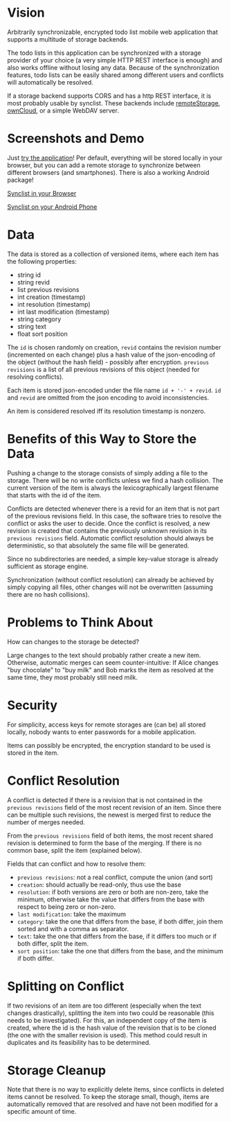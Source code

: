 Vision
======

Arbitrarily synchronizable, encrypted todo list mobile web application that supports a
multitude of storage backends.

The todo lists in this application can be synchronized with a storage provider of
your choice (a very simple HTTP REST interface is enough) and also works
offline without losing any data. Because of the synchronization features, todo
lists can be easily shared among different users and conflicts will
automatically be resolved.

If a storage backend supports CORS and has a http REST interface, it is most
probably usable by synclist. These backends include 
[remoteStorage](http://remotestorage.io/), [ownCloud](http://owncloud.org/),
or a simple WebDAV server.


Screenshots and Demo
====================

Just [try the application](http://peter-x.github.io/synclist)! Per default,
everything will be stored locally in your browser, but you can add a remote
storage to synchronize between different browsers (and smartphones). There is
also a working Android package!

[Synclist in your Browser](http://peter-x.github.io/synclist/)

[Synclist on your Android Phone](https://github.com/peter-x/synclist/raw/cordova/platforms/android/bin/SyncList-debug.apk)

Data
====

The data is stored as a collection of versioned items, where each item has the
following properties:

 - string id
 - string revid
 - list   previous revisions
 - int    creation          (timestamp)
 - int    resolution        (timestamp)
 - int    last modification (timestamp)
 - string category
 - string text
 - float  sort position

The `id` is chosen randomly on creation, `revid` contains the revision number
(incremented on each change) plus a hash value of the json-encoding of the
object (without the hash field) - possibly after encryption.
`previous revisions` is a list of all previous revisions of this object (needed
for resolving conflicts).

Each item is stored json-encoded under the file name `id + '-' + revid`.
`id` and `revid` are omitted from the json encoding to avoid inconsistencies.

An item is considered resolved iff its resolution timestamp is nonzero.

Benefits of this Way to Store the Data
======================================

Pushing a change to the storage consists of simply adding a file to the storage.
There will be no write conflicts unless we find a hash collision. The current
version of the item is always the lexicographically largest filename that starts
with the id of the item.

Conflicts are detected whenever there is a revid for an item that is not part of
the previous revisions field. In this case, the software tries to resolve the
conflict or asks the user to decide. Once the conflict is resolved, a new
revision is created that contains the previously unknown revision in its
`previous revisions` field. Automatic conflict resolution should always be
deterministic, so that absolutely the same file will be generated.

Since no subdirectories are needed, a simple key-value storage is already
sufficient as storage engine.

Synchronization (without conflict resolution) can already be achieved by simply
copying all files, other changes will not be overwritten (assuming there are no
hash collisions).

Problems to Think About
=======================

How can changes to the storage be detected?

Large changes to the text should probably rather create a new item. Otherwise,
automatic merges can seem counter-intuitive: If Alice changes "buy chocolate" to
"buy milk" and Bob marks the item as resolved at the same time, they most
probably still need milk.


Security
========

For simplicity, access keys for remote storages are (can be) all stored locally, nobody
wants to enter passwords for a mobile application.

Items can possibly be encrypted, the encryption standard to be used is stored in
the item.


Conflict Resolution
===================

A conflict is detected if there is a revision that is not contained in the
`previous revisions` field of the most recent revision of an item.
Since there can be multiple such revisions, the newest is merged first to reduce
the number of merges needed.

From the `previous revisions` field of both items, the most recent shared
revision is determined to form the base of the merging. If there is no common
base, split the item (explained below).

Fields that can conflict and how to resolve them:

 - `previous revisions`: not a real conflict, compute the union (and sort)
 - `creation`: should actually be read-only, thus use the base
 - `resolution`: if both versions are zero or both are non-zero, take the
                 minimum, otherwise take the value that differs from the base
                 with respect to being zero or non-zero.
 - `last modification`: take the maximum
 - `category`: take the one that differs from the base, if both differ, join
               them sorted and with a comma as separator.
 - `text`: take the one that differs from the base, if it differs too much or
           if both differ, split the item.
 - `sort position`: take the one that differs from the base, and the minimum if
                    both differ. 


Splitting on Conflict
=====================

If two revisions of an item are too different (especially when the text changes
drastically), splitting the item into two could be reasonable (this needs to be
investigated). For this, an independent copy of the item is created, where the
id is the hash value of the revision that is to be cloned (the one with the
smaller revision is used). This method could result in duplicates and its
feasibility has to be determined.

 
Storage Cleanup
===============

Note that there is no way to explicitly delete items, since conflicts in deleted items
cannot be resolved. To keep the storage small, though, items are automatically
removed that are resolved and have not been modified for a specific amount of
time.
